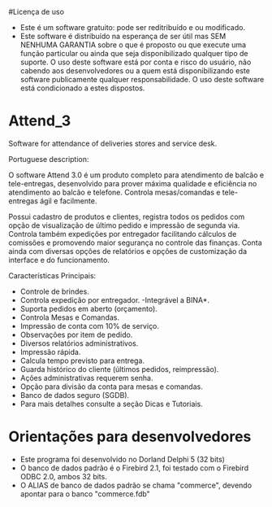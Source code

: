 #Licença de uso
- Este é um software gratuito: pode ser reditribuído e ou modificado.
- Este software é distribuído na esperança de ser útil mas SEM NENHUMA GARANTIA sobre o que é proposto ou que execute uma função particular ou ainda que seja disponibilizado qualquer tipo de suporte. O uso deste software está por conta e risco do usuário, não cabendo aos desenvolvedores ou a quem está disponibilizando este software publicamente qualquer responsabilidade. O uso deste software está condicionado a estes dispostos.

# Attend_3
Software for attendance of deliveries stores and service desk.

Portuguese description:

O software Attend 3.0 é um produto completo para atendimento de balcão e tele-entregas, desenvolvido para prover máxima qualidade e eficiência no atendimento ao balcão e telefone. Controla mesas/comandas e tele-entregas ágil e facilmente.

Possui cadastro de produtos e clientes, registra todos os pedidos com opção de visualização de último pedido e impressão de segunda via. Controla também expedições por entregador facilitando cálculos de comissões e promovendo maior segurança no controle das finanças. Conta ainda com diversas opções de relatórios e opções de customização da interface e do funcionamento.

Características Principais:

- Controle de brindes.
- Controla expedição por entregador.
-Integrável a BINA*.
- Suporta pedidos em aberto (orçamento).
- Controla Mesas e Comandas.
- Impressão de conta com 10% de serviço.
- Observações por item de pedido.
- Diversos relatórios administrativos.
- Impressão rápida.
- Calcula tempo previsto para entrega.
- Guarda histórico do cliente (últimos pedidos, reimpressão).
- Ações administrativas requerem senha.
- Opção para divisão da conta para mesas e comandas.
- Banco de dados seguro (SGDB).
- Para mais detalhes consulte a seção Dicas e Tutoriais.

# Orientações para desenvolvedores
- Este programa foi desenvolvido no Dorland Delphi 5 (32 bits)
- O banco de dados padrão é o Firebird 2.1, foi testado com o Firebird ODBC 2.0, ambos 32 bits.
- O ALIAS de banco de dados padrão se chama "commerce", devendo apontar para o banco "commerce.fdb"
